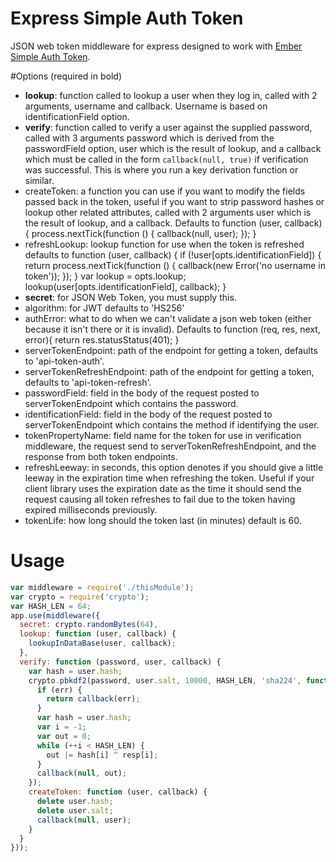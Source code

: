 Express Simple Auth Token
===

JSON web token middleware for express designed to work with [Ember Simple Auth Token](https://github.com/jpadilla/ember-cli-simple-auth-token).

#Options (required in bold)

- **lookup**: function called to lookup a user when they log in, called with 2 arguments, username and callback.  Username is based on identificationField option.
- **verify**: function called to verify a user against the supplied password, called with 3 arguments password which is derived from the passwordField option, user which is the result of lookup, and a callback which must be called in the form `callback(null, true)` if verification was successful. This is where you run a key derivation function or similar.
- createToken: a function you can use if you want to modify the fields passed back in the token, useful if you want to strip password hashes or lookup other related attributes, called with 2 arguments user which is the result of lookup, and a callback. Defaults to
      function (user, callback) {
        process.nextTick(function () {
          callback(null, user);
        });
      }
- refreshLookup: lookup function for use when the token is refreshed defaults to
      function (user, callback) {
        if (!user[opts.identificationField]) {
          return process.nextTick(function () {
            callback(new Error('no username in token'));
          });
        }
        var lookup = opts.lookup;
        lookup(user[opts.identificationField], callback);
      }
- **secret**: for JSON Web Token, you must supply this.
- algorithm: for JWT defaults to 'HS256'
- authError: what to do when we can't validate a json web token (either because
  it isn't there or it is invalid). Defaults to
      function (req, res, next, error){
        return res.statusStatus(401);
      }
- serverTokenEndpoint: path of the endpoint for getting a token, defaults to 'api-token-auth'.
- serverTokenRefreshEndpoint: path of the endpoint for getting a token, defaults to 'api-token-refresh'.
- passwordField: field in the body of the request posted to serverTokenEndpoint which contains the password.
- identificationField: field in the body of the request posted to
  serverTokenEndpoint which contains the method if identifying the user.
- tokenPropertyName: field name for the token for use in verification middleware,
  the request send to serverTokenRefreshEndpoint, and the response from both token endpoints.
- refreshLeeway: in seconds, this option denotes if you should give a little
  leeway in the expiration time when refreshing the token.  Useful if your client library uses the expiration date as the time it should send the request causing all token refreshes to fail due to the token having expired milliseconds previously.
- tokenLife: how long should the token last (in minutes) default is 60.

# Usage

```js
var middleware = require('./thisModule');
var crypto = require('crypto');
var HASH_LEN = 64;
app.use(middleware({
  secret: crypto.randomBytes(64),
  lookup: function (user, callback) {
    lookupInDataBase(user, callback);
  },
  verify: function (password, user, callback) {
    var hash = user.hash;
    crypto.pbkdf2(password, user.salt, 10000, HASH_LEN, 'sha224', function (err, resp) {
      if (err) {
        return callback(err);
      }
      var hash = user.hash;
      var i = -1;
      var out = 0;
      while (++i < HASH_LEN) {
        out |= hash[i] ^ resp[i];
      }
      callback(null, out);
    });
    createToken: function (user, callback) {
      delete user.hash;
      delete user.salt;
      callback(null, user);
    }
  }
}));
```
